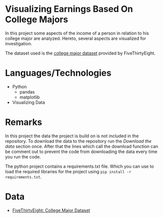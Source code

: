 # Visualizing Earnings Based On College Majors

In this project some aspects of the income of a person in relation to his college major are analyzed. Hereto, several aspects are visualized for investigation.

The dataset used is the [college major dataset](https://raw.githubusercontent.com/fivethirtyeight/data/master/college-majors/recent-grads.csv) provided by FiveThirtyEight.

# Languages/Technologies

* Python 
  * pandas
  * matplotlib
 * Visualizing Data

# Remarks

In this project the data the project is build on is not included in the repository. To download the data to the repository run the *Download the data* section once. After that the lines which call the download function can be comment out to prevent the code from downloading the data every time you run the code.

The python project contains a requirements.txt file. Which you can use to load the required libraries for the project using ``pip install -r requirements.txt``.

# Data

* [FiveThirtyEight: College Major Dataset](https://raw.githubusercontent.com/fivethirtyeight/data/master/college-majors/recent-grads.csv)
